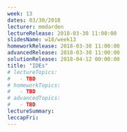 ```yaml
---
week: 13
dates: 03/30/2018
lecturer: mmdarden
lectureRelease: 2018-03-30 11:00:00
slidesName: w18/week13
homeworkRelease: 2018-03-30 11:00:00
advancedRelease: 2018-03-30 11:00:00
solutionRelease: 2018-04-12 00:00:00
title: "IDEs"
# lectureTopics:
#   - TBD
# homeworkTopics:
#   - TBD
# advancedTopics:
#   - TBD
lectureSummary:
leccapFri:
---
```

